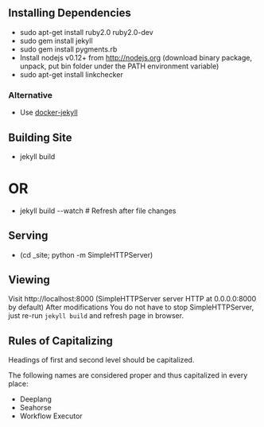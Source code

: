 ## Installing Dependencies

* sudo apt-get install ruby2.0 ruby2.0-dev
* sudo gem install jekyll
* sudo gem install pygments.rb
* Install nodejs v0.12+ from http://nodejs.org
  (download binary package, unpack, put bin folder under the PATH environment variable)
* sudo apt-get install linkchecker


### Alternative

* Use <a target="_blank" href="https://github.com/jekyll/docker-jekyll">docker-jekyll</a>

## Building Site

* jekyll build
# OR
* jekyll build --watch # Refresh after file changes

## Serving

* (cd _site; python -m SimpleHTTPServer)

## Viewing

Visit http://localhost:8000 (SimpleHTTPServer server HTTP at 0.0.0.0:8000 by default)
After modifications You do not have to stop SimpleHTTPServer, just re-run `jekyll build` and refresh page in browser.

## Rules of Capitalizing

Headings of first and second level should be capitalized.

The following names are considered proper and thus capitalized in every place:

* Deeplang
* Seahorse
* Workflow Executor
